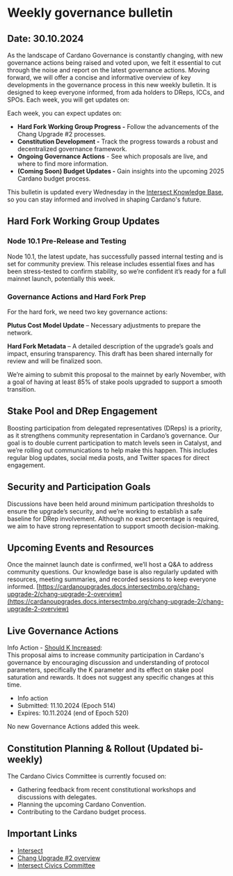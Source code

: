 # Weekly governance bulletin

## Date: 30.10.2024

As the landscape of Cardano Governance is constantly changing, with new governance actions being raised and voted upon, we felt it essential to cut through the noise and report on the latest governance actions. Moving forward, we will offer a concise and informative overview of key developments in the governance process in this new weekly bulletin. It is designed to keep everyone informed, from ada holders to DReps, ICCs, and SPOs. Each week, you will get updates on:

Each week, you can expect updates on:

* **Hard Fork Working Group Progress -** Follow the advancements of the Chang Upgrade #2 processes.
* **Constitution Development -** Track the progress towards a robust and decentralized governance framework.
* **Ongoing Governance Actions** - See which proposals are live, and where to find more information.
* **(Coming Soon) Budget Updates -** Gain insights into the upcoming 2025 Cardano budget process.

This bulletin is updated every Wednesday in the [Intersect Knowledge Base](https://docs.intersectmbo.org/cardano/cardano-governance/weekly-governance-bulletin), so you can stay informed and involved in shaping Cardano's future.

## Hard Fork Working Group Updates

### Node 10.1 Pre-Release and Testing

Node 10.1, the latest update, has successfully passed internal testing and is set for community preview. This release includes essential fixes and has been stress-tested to confirm stability, so we’re confident it’s ready for a full mainnet launch, potentially this week.

### Governance Actions and Hard Fork Prep

For the hard fork, we need two key governance actions:

**Plutus Cost Model Update** – Necessary adjustments to prepare the network.

**Hard Fork Metadata** – A detailed description of the upgrade’s goals and impact, ensuring transparency. This draft has been shared internally for review and will be finalized soon.

We’re aiming to submit this proposal to the mainnet by early November, with a goal of having at least 85% of stake pools upgraded to support a smooth transition.

## Stake Pool and DRep Engagement

Boosting participation from delegated representatives (DReps) is a priority, as it strengthens community representation in Cardano’s governance. Our goal is to double current participation to match levels seen in Catalyst, and we’re rolling out communications to help make this happen. This includes regular blog updates, social media posts, and Twitter spaces for direct engagement.

## Security and Participation Goals

Discussions have been held around minimum participation thresholds to ensure the upgrade’s security, and we’re working to establish a safe baseline for DRep involvement. Although no exact percentage is required, we aim to have strong representation to support smooth decision-making.

## Upcoming Events and Resources

Once the mainnet launch date is confirmed, we’ll host a Q\&A to address community questions. Our knowledge base is also regularly updated with resources, meeting summaries, and recorded sessions to keep everyone informed. [https://cardanoupgrades.docs.intersectmbo.org/chang-upgrade-2/chang-upgrade-2-overview](https://cardanoupgrades.docs.intersectmbo.org/chang-upgrade-2/chang-upgrade-2-overview)

## Live Governance Actions

Info Action - [Should K Increased](https://gov.tools/governance\_actions/7fd6429add8f2611ad8d48c0cc49101463093aec285faea402e8cfde78ea58d7#0):\
This proposal aims to increase community participation in Cardano's governance by encouraging discussion and understanding of protocol parameters, specifically the K parameter and its effect on stake pool saturation and rewards. It does not suggest any specific changes at this time.

* Info action
* Submitted: 11.10.2024 (Epoch 514)
* Expires: 10.11.2024 (end of Epoch 520)

No new Governance Actions added this week.&#x20;

## Constitution Planning & Rollout (Updated bi-weekly)

The Cardano Civics Committee is currently focused on:

* Gathering feedback from recent constitutional workshops and discussions with delegates.
* Planning the upcoming Cardano Convention.
* Contributing to the Cardano budget process.

## Important Links

* [Intersect](https://www.intersectmbo.org/)
* [Chang Upgrade #2 overview](https://cardanoupgrades.docs.intersectmbo.org/chang-upgrade-2/chang-upgrade-2-overview)
* [Intersect Civics Committee](https://committees.docs.intersectmbo.org/intersect-civics-committee)
